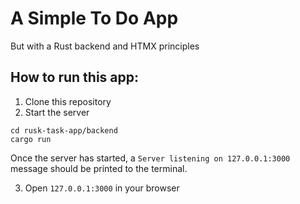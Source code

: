 # A Simple To Do App

But with a Rust backend and HTMX principles

## How to run this app:

1. Clone this repository
2. Start the server

```
cd rusk-task-app/backend
cargo run
```

Once the server has started, a `Server listening on 127.0.0.1:3000` message should be printed to the terminal.

3. Open `127.0.0.1:3000` in your browser
